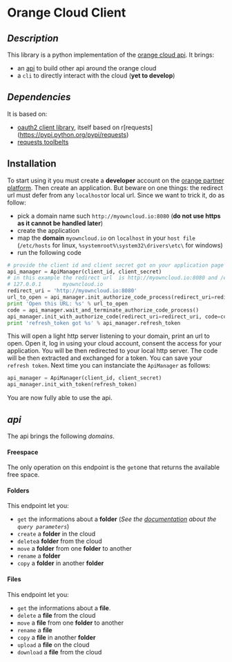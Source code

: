 # Orange Cloud Client


## *Description*

This library is a python implementation of the [orange cloud api](https://developer.orange.com/apis/cloud-france/api-reference). It brings:

- an [api](#api) to build other api around the orange cloud
- a `cli` to directly interact with the cloud (**yet to develop**)

## *Dependencies*
It is based on:

- [oauth2 client library](https://github.com/antechrestos/OAuth2Client), itself based on r[requests] (https://pypi.python.org/pypi/requests)
- [requests toolbelts](https://github.com/sigmavirus24/requests-toolbelt)

## Installation
To start using it you must create a **developer** account on the [orange partner platform](https://developer.orange.com/signin). Then create an application. But beware on one things: the redirect url must defer from any `localhost`or local url. Since we want to trick it, do as follow:

- pick a domain name such `http://myowncloud.io:8080` (**do not use https as it cannot be handled later**)
- create the application
- map the **domain** `myowncloud.io` on `localhost` in your `host file` (`/etc/hosts` for linux, `%systemroot%\system32\drivers\etc\` for windows)
- run the following code

```python
# provide the client id and client secret got on your application page
api_manager = ApiManager(client_id, client_secret)
# in this example the redirect url  is http://myowncloud.io:8080 and /etc/hosts contains the line
# 127.0.0.1       myowncloud.io
redirect_uri = 'http://myowncloud.io:8080'
url_to_open = api_manager.init_authorize_code_process(redirect_uri=redirect_uri, state='1234')
print 'Open this URL: %s' % url_to_open
code = api_manager.wait_and_terminate_authorize_code_process()
api_manager.init_with_authorize_code(redirect_uri=redirect_uri, code=code)
print 'refresh_token got %s' % api_manager.refresh_token
```
    
This will open a light http server listening to your domain, print an url to open. Open it, log in using your cloud account, consent the access for your application. You will be then redirected to your local http server. The code will be then extracted and exchanged for a token. You can save your `refresh token`. Next time you can instanciate the `ApiManager` as follows:
    
```python
api_manager = ApiManager(client_id, client_secret)
api_manager.init_with_token(refresh_token)
```

You are now fully able to use the api.

## *api*
The api brings the following *domains*.

#### Freespace
The only operation on this endpoint is the `get`one that returns the available free space.

#### Folders
This endpoint let you:

- `get` the informations about a **folder** (*See the [documentation](https://developer.orange.com/apis/cloud-france/api-reference) about the `query parameters`*)
- `create` a **folder** in the cloud
- `delete`a **folder** from the cloud
- `move` a **folder** from one **folder** to another
- `rename` a **folder**
- `copy` a **folder** in another **folder**

#### Files
This endpoint let you:

- `get` the informations about a **file**.
- `delete` a **file** from the cloud
- `move` a **file** from one **folder** to another
- `rename` a **file**
- `copy` a **file** in another **folder**
- `upload` a **file** on the cloud
- `download` a **file** from the cloud





